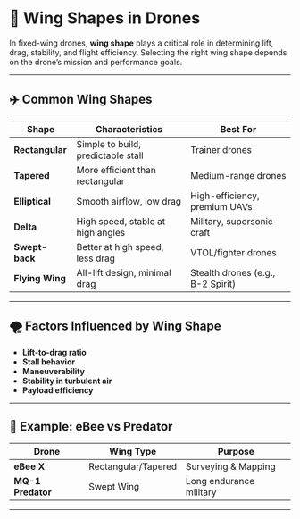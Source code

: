 # 🧬 Wing Shapes in Drones

In fixed-wing drones, **wing shape** plays a critical role in determining lift, drag, stability, and flight efficiency. Selecting the right wing shape depends on the drone’s mission and performance goals.

---

## ✈️ Common Wing Shapes

| Shape | Characteristics | Best For |
|-------|------------------|----------|
| **Rectangular** | Simple to build, predictable stall | Trainer drones |
| **Tapered** | More efficient than rectangular | Medium-range drones |
| **Elliptical** | Smooth airflow, low drag | High-efficiency, premium UAVs |
| **Delta** | High speed, stable at high angles | Military, supersonic craft |
| **Swept-back** | Better at high speed, less drag | VTOL/fighter drones |
| **Flying Wing** | All-lift design, minimal drag | Stealth drones (e.g., B-2 Spirit) |

---

## 🌪️ Factors Influenced by Wing Shape

- **Lift-to-drag ratio**
- **Stall behavior**
- **Maneuverability**
- **Stability in turbulent air**
- **Payload efficiency**

---

## 🧪 Example: eBee vs Predator

| Drone | Wing Type | Purpose |
|-------|-----------|---------|
| **eBee X** | Rectangular/Tapered | Surveying & Mapping |
| **MQ-1 Predator** | Swept Wing | Long endurance military |

---

